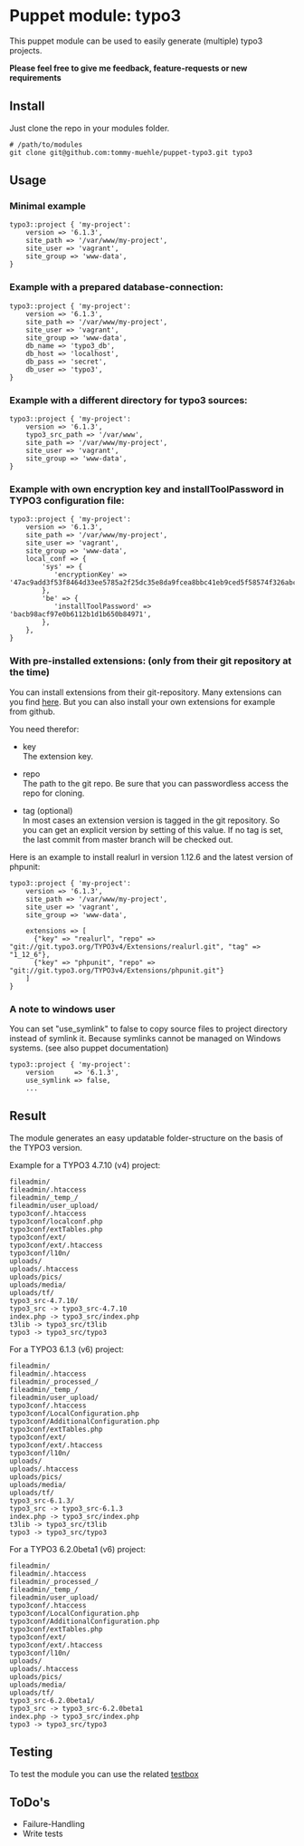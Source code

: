 # Puppet module: typo3

This puppet module can be used to easily generate (multiple) typo3 projects.

**Please feel free to give me feedback, feature-requests or new requirements**

## Install

Just clone the repo in your modules folder.

    # /path/to/modules
    git clone git@github.com:tommy-muehle/puppet-typo3.git typo3

## Usage

### Minimal example 

    typo3::project { 'my-project':
        version => '6.1.3',
        site_path => '/var/www/my-project',
        site_user => 'vagrant',
        site_group => 'www-data',
    }

### Example with a prepared database-connection:

    typo3::project { 'my-project':
        version => '6.1.3',
        site_path => '/var/www/my-project',
        site_user => 'vagrant',
        site_group => 'www-data',
        db_name => 'typo3_db',
        db_host => 'localhost',
        db_pass => 'secret',
        db_user => 'typo3',
    }

### Example with a different directory for typo3 sources:

    typo3::project { 'my-project':
        version => '6.1.3',
        typo3_src_path => '/var/www',
        site_path => '/var/www/my-project',
        site_user => 'vagrant',
        site_group => 'www-data',
    }

### Example with own encryption key and installToolPassword in TYPO3 configuration file:

    typo3::project { 'my-project':
        version => '6.1.3',
        site_path => '/var/www/my-project',
        site_user => 'vagrant',
        site_group => 'www-data',
        local_conf => {
            'sys' => {
               'encryptionKey' => '47ac9add3f53f8464d33ee5785a2f25dc35e8da9fcea8bbc41eb9ced5f58574f326abcecf1924b5ab0d3229c038d7c37',
            },
            'be' => {
               'installToolPassword' => 'bacb98acf97e0b6112b1d1b650b84971',
            },
        },
    }


### With pre-installed extensions: **(only from their git repository at the time)**  
You can install extensions from their git-repository. Many extensions can you find [here](http://git.typo3.org).
But you can also install your own extensions for example from github.

You need therefor:

* key  
The extension key.

* repo  
The path to the git repo. Be sure that you can passwordless access the repo for cloning.

* tag (optional)  
In most cases an extension version is tagged in the git repository. So you can get an explicit version by setting of this value.
If no tag is set, the last commit from master branch will be checked out.

Here is an example to install realurl in version 1.12.6 and the latest version of phpunit:

    typo3::project { 'my-project':
        version => '6.1.3',
        site_path => '/var/www/my-project',
        site_user => 'vagrant',
        site_group => 'www-data',

        extensions => [
          {"key" => "realurl", "repo" => "git://git.typo3.org/TYPO3v4/Extensions/realurl.git", "tag" => "1_12_6"},
          {"key" => "phpunit", "repo" => "git://git.typo3.org/TYPO3v4/Extensions/phpunit.git"}
        ]
    }

### A note to windows user
You can set "use_symlink" to false to copy source files to project directory instead of symlink it.
Because symlinks cannot be managed on Windows systems. (see also puppet documentation)

    typo3::project { 'my-project':
        version     => '6.1.3',
        use_symlink => false,
        ...

## Result

The module generates an easy updatable folder-structure on the basis of the TYPO3 version.

Example for a TYPO3 4.7.10 (v4) project:

    fileadmin/
    fileadmin/.htaccess
    fileadmin/_temp_/
    fileadmin/user_upload/
    typo3conf/.htaccess
    typo3conf/localconf.php
    typo3conf/extTables.php
    typo3conf/ext/
    typo3conf/ext/.htaccess
    typo3conf/l10n/
    uploads/
    uploads/.htaccess
    uploads/pics/
    uploads/media/
    uploads/tf/
    typo3_src-4.7.10/
    typo3_src -> typo3_src-4.7.10
    index.php -> typo3_src/index.php
    t3lib -> typo3_src/t3lib
    typo3 -> typo3_src/typo3

For a TYPO3 6.1.3 (v6) project:

    fileadmin/
    fileadmin/.htaccess
    fileadmin/_processed_/
    fileadmin/_temp_/
    fileadmin/user_upload/
    typo3conf/.htaccess
    typo3conf/LocalConfiguration.php
    typo3conf/AdditionalConfiguration.php
    typo3conf/extTables.php
    typo3conf/ext/
    typo3conf/ext/.htaccess
    typo3conf/l10n/
    uploads/
    uploads/.htaccess
    uploads/pics/
    uploads/media/
    uploads/tf/
    typo3_src-6.1.3/
    typo3_src -> typo3_src-6.1.3
    index.php -> typo3_src/index.php
    t3lib -> typo3_src/t3lib
    typo3 -> typo3_src/typo3

For a TYPO3 6.2.0beta1 (v6) project:

    fileadmin/
    fileadmin/.htaccess
    fileadmin/_processed_/
    fileadmin/_temp_/
    fileadmin/user_upload/
    typo3conf/.htaccess
    typo3conf/LocalConfiguration.php
    typo3conf/AdditionalConfiguration.php
    typo3conf/extTables.php
    typo3conf/ext/
    typo3conf/ext/.htaccess
    typo3conf/l10n/
    uploads/
    uploads/.htaccess
    uploads/pics/
    uploads/media/
    uploads/tf/
    typo3_src-6.2.0beta1/
    typo3_src -> typo3_src-6.2.0beta1
    index.php -> typo3_src/index.php
    typo3 -> typo3_src/typo3

## Testing
To test the module you can use the related [testbox](https://github.com/tommy-muehle/puppet-typo3-testbox)

## ToDo's

* Failure-Handling
* Write tests